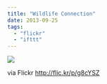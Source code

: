 ```yaml
---
title: "Wildlife Connection"
date: 2013-09-25
tags: 
  - "flickr"
  - "ifttt"
---
```


![](http://farm8.staticflickr.com/7445/9926904565_cd7b4d1817_b.jpg)  

  
  
via Flickr http://flic.kr/p/g8cYSZ
